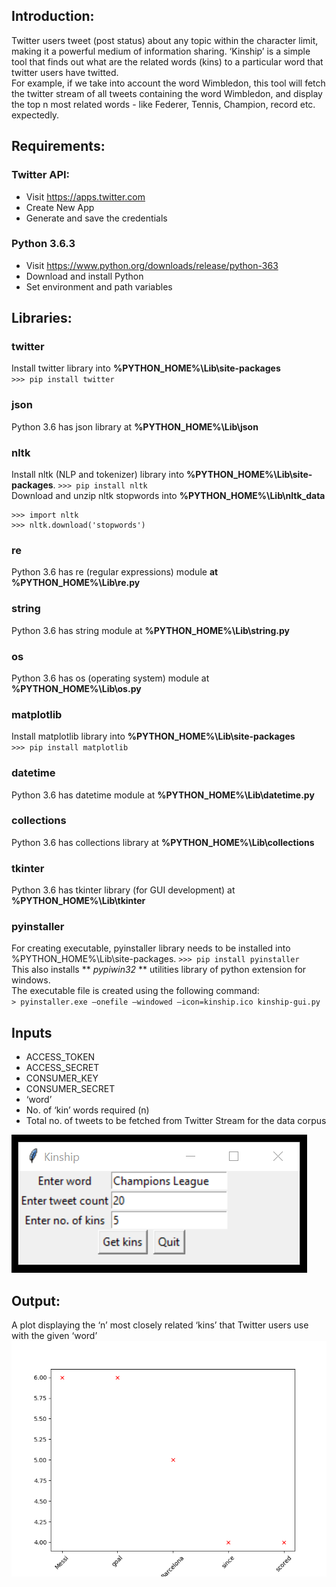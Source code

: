 ## Introduction:  
Twitter users tweet (post status) about any topic within the character limit, making it a powerful medium of information sharing. ‘Kinship’ is a simple tool that finds out what are the related words (kins) to a particular word that twitter users have twitted.  
For example, if we take into account the word Wimbledon, this tool will fetch the twitter stream of all tweets containing the word Wimbledon, and display the top n most related words - like Federer, Tennis, Champion, record etc. expectedly.

## Requirements:  
### Twitter API:  
- Visit https://apps.twitter.com
- Create New App
- Generate and save the credentials

### Python 3.6.3
- Visit https://www.python.org/downloads/release/python-363
- Download and install Python
- Set environment and path variables

## Libraries:
### twitter  
Install twitter library into **%PYTHON_HOME%\Lib\site-packages**  
`>>> pip install twitter`

### json  
Python 3.6 has json library at **%PYTHON_HOME%\Lib\json**

### nltk  
Install nltk (NLP and tokenizer) library into **%PYTHON_HOME%\Lib\site-packages**. 
`>>> pip install nltk`  
Download and unzip nltk stopwords into **%PYTHON_HOME%\Lib\nltk_data**  
```
>>> import nltk
>>> nltk.download('stopwords')
```

### re  
Python 3.6 has re (regular expressions) module **at %PYTHON_HOME%\Lib\re.py**

### string  
Python 3.6 has string module at **%PYTHON_HOME%\Lib\string.py**

### os  
Python 3.6 has os (operating system) module at **%PYTHON_HOME%\Lib\os.py**

### matplotlib  
Install matplotlib library into **%PYTHON_HOME%\Lib\site-packages**  
`>>> pip install matplotlib`

### datetime  
Python 3.6 has datetime module at **%PYTHON_HOME%\Lib\datetime.py**

### collections  
Python 3.6 has collections library at **%PYTHON_HOME%\Lib\collections**

### tkinter  
Python 3.6 has tkinter library (for GUI development) at **%PYTHON_HOME%\Lib\tkinter**

### pyinstaller  
For creating executable, pyinstaller library needs to be installed into %PYTHON_HOME%\Lib\site-packages. 
`>>> pip install pyinstaller`  
This also installs ** *pypiwin32* ** utilities library of python extension for windows.  
The executable file is created using the following command:  
`> pyinstaller.exe –onefile –windowed –icon=kinship.ico kinship-gui.py`

## Inputs
+ ACCESS_TOKEN
+ ACCESS_SECRET
+ CONSUMER_KEY
+ CONSUMER_SECRET
+ ‘word’
+ No. of ‘kin’ words required (n)
+ Total no. of tweets to be fetched from Twitter Stream for the data corpus  

![alt text](https://raw.githubusercontent.com/likarajo/kinship/master/assets/demo-input.png "input")  

## Output:
A plot displaying the ‘n’ most closely related ‘kins’ that Twitter users use with the given ‘word’  
![alt text](https://raw.githubusercontent.com/likarajo/kinship/master/assets/demo-output.png "input")
